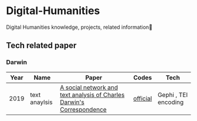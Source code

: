 # Digital-Humanities
Digital Humanities knowledge, projects, related information🦊


## Tech related paper



### Darwin
| Year | Name                     | Paper                                                        | Codes    | Tech  |
| ---- | ------------------------ | ------------------------------------------------------------ | ------------------------------------------------------------ | ------------------------ |
| 2019 | text anaylsis           | [A social network and text analysis of Charles Darwin's Correspondence ](https://atrium.lib.uoguelph.ca/xmlui/handle/10214/16085) | [official](https://github.com/amirbar/speech2gesture)        | Gephi , TEI encoding |
